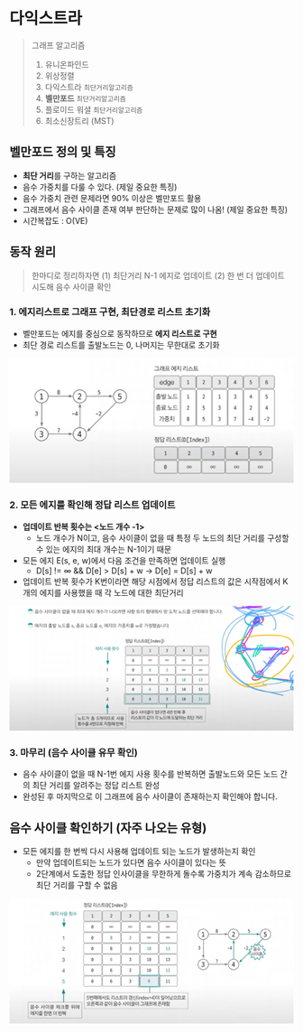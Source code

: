 # 다익스트라

> 그래프 알고리즘
> 1. 유니온파인드
> 2. 위상정렬
> 3. 다익스트라 `최단거리알고리즘`
> 4. **벨만포드** `최단거리알고리즘`
> 5. 플로이드 워셜 `최단거리알고리즘`
> 6. 최소신장트리 (MST)

## 벨만포드 정의 및 특징

- **최단 거리**를 구하는 알고리즘
- 음수 가중치를 다룰 수 있다. (제일 중요한 특징)
- 음수 가중치 관련 문제라면 90% 이상은 벨만포드 활용
- 그래프에서 음수 사이클 존재 여부 판단하는 문제로 많이 나옴! (제일 중요한 특징)
- 시간복잡도 : O(VE)

## 동작 원리
> 한마디로 정리하자면
> (1) 최단거리 N-1 에지로 업데이트
> (2) 한 번 더 업데이트 시도해 음수 사이클 확인

### 1. 에지리스트로 그래프 구현, 최단경로 리스트 초기화

- 벨만포드는 에지를 중심으로 동작하므로 **에지 리스트로 구현**
- 최단 경로 리스트를 출발노드는 0, 나머지는 무한대로 초기화

![21_bellmanford_1.png](img/21_bellmanford_1.png)

### 2. 모든 에지를 확인해 정답 리스트 업데이트

- **업데이트 반복 횟수는 <노드 개수 -1>**
    - 노드 개수가 N이고, 음수 사이클이 없을 때 특정 두 노드의 최단 거리를 구성할 수 있는 에지의 최대 개수는 N-1이기 때문
- 모든 에지 E(s, e, w)에서 다음 조건을 만족하면 업데이트 실행
    - D[s] != ∞ && D[e] > D[s] + w -> D[e] = D[s] + w
- 업데이트 반복 횟수가 K번이라면 해당 시점에서 정답 리스트의 값은 시작점에서 K개의 에지를 사용했을 때 각 노드에 대한 최단거리

![21_bellmanford_2.png](img/21_bellmanford_2.png)

### 3. 마무리 (음수 사이클 유무 확인)
- 음수 사이클이 없을 때 N-1번 에지 사용 횟수를 반복하면 출발노드와 모든 노드 간의 최단 거리를 알려주는 정답 리스트 완성
- 완성된 후 마지막으로 이 그래프에 음수 사이클이 존재하는지 확인해야 합니다.


## 음수 사이클 확인하기 (자주 나오는 유형)
- 모든 에지를 한 번씩 다시 사용해 업데이트 되는 노드가 발생하는지 확인
  - 만약 업데이트되는 노드가 있다면 음수 사이클이 있다는 뜻
  - 2단계에서 도출한 정답 인사이클을 무한하게 돌수록 가중치가 계속 감소하므로 최단 거리를 구할 수 없음

![21_bellmanford_3.png](img/21_bellmanford_3.png)
